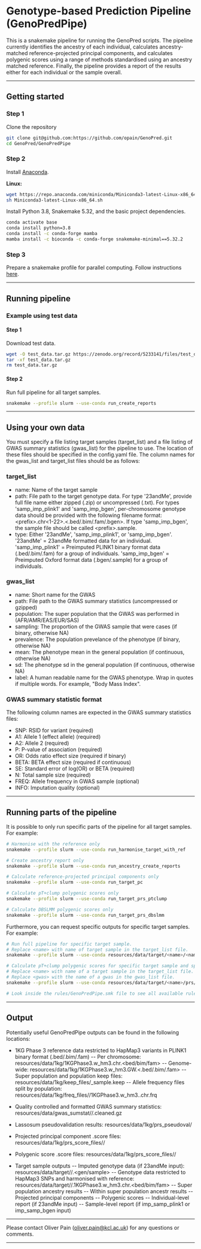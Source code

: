 # Genotype-based Prediction Pipeline (GenoPredPipe)

This is a snakemake pipeline for running the GenoPred scripts. The pipeline currently identifies the ancestry of each individual, calculates ancestry-matched reference-projected principal components, and calculates polygenic scores using a range of methods standardised using an ancestry matched reference. Finally, the pipeline provides a report of the results either for each individual or the sample overall.

***

## Getting started

### Step 1

Clone the repository

```bash
git clone git@github.com:https://github.com/opain/GenoPred.git
cd GenoPred/GenoPredPipe
```

### Step 2

Install [Anaconda](https://conda.io/en/latest/miniconda.html).

**Linux:**
```bash
wget https://repo.anaconda.com/miniconda/Miniconda3-latest-Linux-x86_64.sh
sh Miniconda3-latest-Linux-x86_64.sh
```

Install Python 3.8, Snakemake 5.32, and the basic project dependencies.

```bash
conda activate base
conda install python=3.8
conda install -c conda-forge mamba
mamba install -c bioconda -c conda-forge snakemake-minimal==5.32.2
```

### Step 3

Prepare a snakemake profile for parallel computing. Follow instructions [here](https://snakemake.readthedocs.io/en/stable/executing/cli.html#profiles). 

***

## Running pipeline

### Example using test data

#### Step 1

Download test data.

```bash
wget -O test_data.tar.gz https://zenodo.org/record/5233141/files/test_data.tar.gz?download=1
tar -xf test_data.tar.gz
rm test_data.tar.gz
```

#### Step 2

Run full pipeline for all target samples.

```bash
snakemake --profile slurm --use-conda run_create_reports
```

***

## Using your own data

You must specify a file listing target samples (target_list) and a file listing of GWAS summary statistics (gwas_list) for the pipeline to use. The location of these files should be specified in the config.yaml file. The column names for the gwas_list and target_list files should be as follows:

### target_list

- name: Name of the target sample
- path: File path to the target genotype data. For type '23andMe', provide full file name either zipped (.zip) or uncompressed (.txt). For types 'samp_imp_plink1' and 'samp_imp_bgen', per-chromosome genotype data should be provided with the following filename format: \<prefix>.chr\<1-22>.\<.bed/.bim/.fam/.bgen>. If type 'samp_imp_bgen', the sample file should be called \<prefix>.sample.  
- type: Either '23andMe', 'samp_imp_plink1', or 'samp_imp_bgen'. '23andMe' = 23andMe formatted data for an individual. 'samp_imp_plink1' = Preimputed PLINK1 binary format data (.bed/.bim/.fam) for a group of individuals. 'samp_imp_bgen' = Preimputed Oxford format data (.bgen/.sample) for a group of individuals.

### gwas_list

- name: Short name for the GWAS
- path: File path to the GWAS summary statistics (uncompressed or gzipped)
- population: The super population that the GWAS was performed in (AFR/AMR/EAS/EUR/SAS)
- sampling: The proportion of the GWAS sample that were cases (if binary, otherwise NA)
- prevalence: The population prevelance of the phenotype (if binary, otherwise NA)
- mean: The phenotype mean in the general population (if continuous, otherwise NA)
- sd: The phenotype sd in the general population (if continuous, otherwise NA)
- label: A human readable name for the GWAS phenotype. Wrap in quotes if multiple words. For example, "Body Mass Index".

### GWAS summary statistic format

The following column names are expected in the GWAS summary statistics files:

- SNP: RSID for variant (required)
- A1: Allele 1 (effect allele) (required)
- A2: Allele 2 (required)
- P: P-value of association (required)
- OR: Odds ratio effect size (required if binary)
- BETA: BETA effect size (required if continuous)
- SE: Standard error of log(OR) or BETA (required)
- N: Total sample size (required)
- FREQ: Allele frequency in GWAS sample (optional)
- INFO: Imputation quality (optional)

***

## Running parts of the pipeline

It is possible to only run specific parts of the pipeline for all target samples. For example:

```bash
# Harmonise with the reference only
snakemake --profile slurm --use-conda run_harmonise_target_with_ref

# Create ancestry report only
snakemake --profile slurm --use-conda run_ancestry_create_reports

# Calculate reference-projected principal components only
snakemake --profile slurm --use-conda run_target_pc

# Calculate pT+clump polygenic scores only
snakemake --profile slurm --use-conda run_target_prs_ptclump

# Calculate DBSLMM polygenic scores only
snakemake --profile slurm --use-conda run_target_prs_dbslmm

```

Furthermore, you can request specific outputs for specific target samples. For example:

```bash
# Run full pipeline for specific target sample. 
# Replace <name> with name of target sample in the target_list file.
snakemake --profile slurm --use-conda resources/data/target/<name>/<name>_samp_report.done

# Calculate pT+clump polygenic scores for specific target sample and specific GWAS. 
# Replace <name> with name of a target sample in the target_list file. 
# Replace <gwas> with the name of a gwas in the gwas_list file.
snakemake --profile slurm --use-conda resources/data/target/<name>/prs/target_prs_ptclump_<gwas>.done

# Look inside the rules/GenoPredPipe.smk file to see all available rules.

```

***

## Output

Potentially useful GenoPredPipe outputs can be found in the following locations:

- 1KG Phase 3 reference data restricted to HapMap3 variants in PLINK1 binary format (.bed/.bim/.fam)
-- Per chromosome: resources/data/1kg/1KGPhase3.w_hm3.chr<chr>.<bed/bim/fam>
-- Genome-wide: resources/data/1kg/1KGPhase3.w_hm3.GW.<.bed/.bim/.fam>
-- Super population and population keep files: resources/data/1kg/keep_files/<pop>_sample.keep
-- Allele frequency files split by population: resources/data/1kg/freq_files/<pop>/1KGPhase3.w_hm3.<pop>.chr<chr>.frq

- Quality controlled and formatted GWAS summary statistics: resources/data/gwas_sumstat/<gwas>/<gwas>.cleaned.gz
- Lassosum pseudovalidation results: resources/data/1kg/prs_pseudoval/<gwas>
- Projected principal component .score files: resources/data/1kg/prs_score_files/<method>/<gwas>
- Polygenic score .score files: resources/data/1kg/prs_score_files/<method>/<gwas>

- Target sample outputs
-- Imputed genotype data (if 23andMe input): resources/data/target/<name>/<name>.<gen/sample>
-- Genotype data restricted to HapMap3 SNPs and harmonised with reference: resources/data/target/<name>/<name>.1KGPhase3.w_hm3.chr<chr>.<bed/bim/fam>
-- Super population ancestry results
-- Within super population ancestr results
-- Projected principal components
-- Polygenic scores
-- Individual-level report (if 23andMe input)
-- Sample-level report (if imp_samp_plink1 or imp_samp_bgen input)

***

Please contact Oliver Pain (oliver.pain@kcl.ac.uk) for any questions or comments.

***
